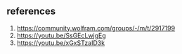 ## references

1. https://community.wolfram.com/groups/-/m/t/2917199
2. https://youtu.be/SsGEcLwjgEg
3. https://youtu.be/xGxSTzaID3k
